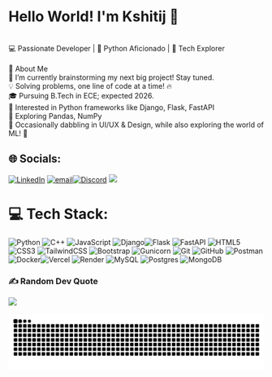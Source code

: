 <!-- <img src="banner_github.png" alt="GitHub Banner" width="100%" /> -->
#  Hello World! I'm Kshitij 👋
<br>💻 Passionate Developer | 🐍 Python Aficionado | 🚀 Tech Explorer<br><br>🌟 About Me<br>🔭 I’m currently brainstorming my next big project! Stay tuned.<br>💡 Solving problems, one line of code at a time! 🔥<br>🎓 Pursuing B.Tech in ECE; expected 2026.<br>🎯 Interested in Python frameworks like Django, Flask, FastAPI<br>🌱 Exploring Pandas, NumPy<br>🎨 Occasionally dabbling in UI/UX & Design, while also exploring the world of ML! 🚀

## 🌐 Socials:
[![LinkedIn](https://img.shields.io/badge/LinkedIn-%230077B5.svg?logo=linkedin&logoColor=white)](https://linkedin.com/in/Ksh264)
[![email](https://img.shields.io/badge/Email-D14836?logo=gmail&logoColor=white)](mailto:kshitijprasad6@gmail.com)[![Discord](https://img.shields.io/badge/Discord-%237289DA.svg?logo=discord&logoColor=white)](https://discord.gg/donovan2502) [![](https://img.shields.io/badge/X-black.svg?logo=X&logoColor=white)](https://x.com/kshitijprasad5) 


# 💻 Tech Stack:
![Python](https://img.shields.io/badge/python-3670A0?style=for-the-badge&logo=python&logoColor=ffdd54) ![C++](https://img.shields.io/badge/c++-%2300599C.svg?style=for-the-badge&logo=c%2B%2B&logoColor=white) ![JavaScript](https://img.shields.io/badge/javascript-%23323330.svg?style=for-the-badge&logo=javascript&logoColor=%23F7DF1E) ![Django](https://img.shields.io/badge/django-%23092E20.svg?style=for-the-badge&logo=django&logoColor=white)![Flask](https://img.shields.io/badge/flask-%23000.svg?style=for-the-badge&logo=flask&logoColor=white) ![FastAPI](https://img.shields.io/badge/FastAPI-005571?style=for-the-badge&logo=fastapi) ![HTML5](https://img.shields.io/badge/html5-%23E34F26.svg?style=for-the-badge&logo=html5&logoColor=white)![CSS3](https://img.shields.io/badge/css3-%231572B6.svg?style=for-the-badge&logo=css3&logoColor=white) ![TailwindCSS](https://img.shields.io/badge/tailwindcss-%2338B2AC.svg?style=for-the-badge&logo=tailwind-css&logoColor=white) ![Bootstrap](https://img.shields.io/badge/bootstrap-%238511FA.svg?style=for-the-badge&logo=bootstrap&logoColor=white) ![Gunicorn](https://img.shields.io/badge/gunicorn-%298729.svg?style=for-the-badge&logo=gunicorn&logoColor=white) ![Git](https://img.shields.io/badge/git-%23F05033.svg?style=for-the-badge&logo=git&logoColor=white) ![GitHub](https://img.shields.io/badge/github-%23121011.svg?style=for-the-badge&logo=github&logoColor=white) ![Postman](https://img.shields.io/badge/Postman-FF6C37?style=for-the-badge&logo=postman&logoColor=white)![Docker](https://img.shields.io/badge/docker-%230db7ed.svg?style=for-the-badge&logo=docker&logoColor=white)![Vercel](https://img.shields.io/badge/vercel-%23000000.svg?style=for-the-badge&logo=vercel&logoColor=white)  ![Render](https://img.shields.io/badge/Render-%46E3B7.svg?style=for-the-badge&logo=render&logoColor=white)  ![MySQL](https://img.shields.io/badge/mysql-4479A1.svg?style=for-the-badge&logo=mysql&logoColor=white) ![Postgres](https://img.shields.io/badge/postgres-%23316192.svg?style=for-the-badge&logo=postgresql&logoColor=white) ![MongoDB](https://img.shields.io/badge/MongoDB-%234ea94b.svg?style=for-the-badge&logo=mongodb&logoColor=white)

### ✍️ Random Dev Quote
![](https://quotes-github-readme.vercel.app/api?type=horizontal&theme=radical)

<picture>
  <source media="(prefers-color-scheme: dark)" srcset="https://raw.githubusercontent.com/POWERVHD/POWERVHD/output/github-snake-dark.svg" />
  <source media="(prefers-color-scheme: light)" srcset="https://raw.githubusercontent.com/POWERVHD/POWERVHD/output/github-snake.svg" />
  <img alt="github-snake" src="https://raw.githubusercontent.com/POWERVHD/POWERVHD/output/github-snake.svg" />
</picture>
